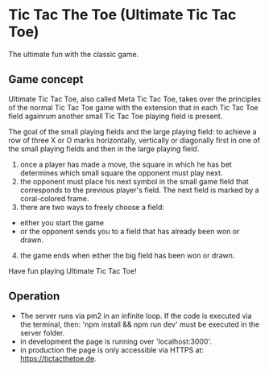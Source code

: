 # Tic Tac The Toe (Ultimate Tic Tac Toe)

The ultimate fun with the classic game.

## Game concept
Ultimate Tic Tac Toe, also called Meta Tic Tac Toe, takes over the principles of the normal Tic Tac Toe game with the extension that in each Tic Tac Toe field againrum another small Tic Tac Toe playing field is present.

The goal of the small playing fields and the large playing field: to achieve a row of three X or O marks horizontally, vertically or diagonally first in one of the small playing fields and then in the large playing field.

1. once a player has made a move, the square in which he has bet determines which small square the opponent must play next.
2. the opponent must place his next symbol in the small game field that corresponds to the previous player's field. The next field is marked by a coral-colored frame.
3. there are two ways to freely choose a field:
* either you start the game
* or the opponent sends you to a field that has already been won or drawn.
4. the game ends when either the big field has been won or drawn.

Have fun playing Ultimate Tic Tac Toe!

## Operation
- The server runs via pm2 in an infinite loop. If the code is executed via the terminal, then:
'npm install && npm run dev'
must be executed in the server folder.
- in development the page is running over 'localhost:3000'.
- in production the page is only accessible via HTTPS at: https://tictacthetoe.de.

